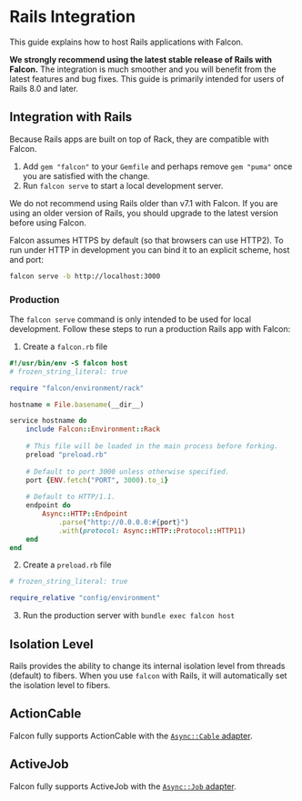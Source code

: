# Rails Integration

This guide explains how to host Rails applications with Falcon.

**We strongly recommend using the latest stable release of Rails with Falcon.** The integration is much smoother and you will benefit from the latest features and bug fixes. This guide is primarily intended for users of Rails 8.0 and later.

## Integration with Rails

Because Rails apps are built on top of Rack, they are compatible with Falcon.

1. Add `gem "falcon"` to your `Gemfile` and perhaps remove `gem "puma"` once you are satisfied with the change.
2. Run `falcon serve` to start a local development server.

We do not recommend using Rails older than v7.1 with Falcon. If you are using an older version of Rails, you should upgrade to the latest version before using Falcon.

Falcon assumes HTTPS by default (so that browsers can use HTTP2). To run under HTTP in development you can bind it to an explicit scheme, host and port:

~~~ bash
falcon serve -b http://localhost:3000
~~~

### Production

The `falcon serve` command is only intended to be used for local development. Follow these steps to run a production Rails app with Falcon:

1. Create a `falcon.rb` file

~~~ ruby
#!/usr/bin/env -S falcon host
# frozen_string_literal: true

require "falcon/environment/rack"

hostname = File.basename(__dir__)

service hostname do
	include Falcon::Environment::Rack
	
	# This file will be loaded in the main process before forking.
	preload "preload.rb"
	
	# Default to port 3000 unless otherwise specified.
	port {ENV.fetch("PORT", 3000).to_i}
	
	# Default to HTTP/1.1.
	endpoint do
		Async::HTTP::Endpoint
			.parse("http://0.0.0.0:#{port}")
			.with(protocol: Async::HTTP::Protocol::HTTP11)
	end
end
~~~

2. Create a `preload.rb` file

~~~ ruby
# frozen_string_literal: true

require_relative "config/environment"
~~~

3. Run the production server with `bundle exec falcon host`


## Isolation Level

Rails provides the ability to change its internal isolation level from threads (default) to fibers. When you use `falcon` with Rails, it will automatically set the isolation level to fibers.

## ActionCable

Falcon fully supports ActionCable with the [`Async::Cable` adapter](https://github.com/socketry/async-cable).

## ActiveJob

Falcon fully supports ActiveJob with the [`Async::Job` adapter](https://github.com/socketry/async-job-adapter-active_job).
